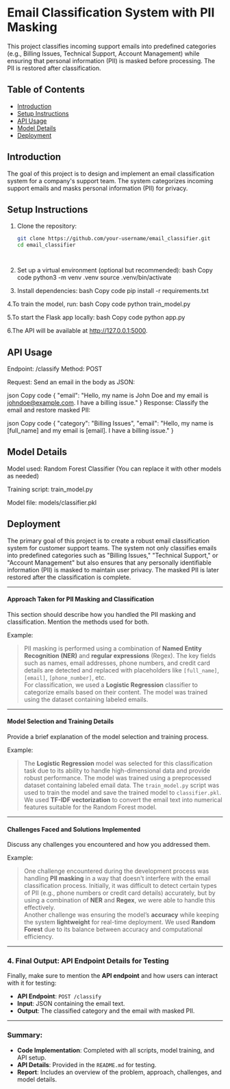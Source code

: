 # Email Classification System with PII Masking

This project classifies incoming support emails into predefined categories (e.g., Billing Issues, Technical Support, Account Management) while ensuring that personal information (PII) is masked before processing. The PII is restored after classification.

## Table of Contents
- [Introduction](#introduction)
- [Setup Instructions](#setup-instructions)
- [API Usage](#api-usage)
- [Model Details](#model-details)
- [Deployment](#deployment)

## Introduction
The goal of this project is to design and implement an email classification system for a company's support team. The system categorizes incoming support emails and masks personal information (PII) for privacy.

## Setup Instructions

1. Clone the repository:
   ```bash
   git clone https://github.com/your-username/email_classifier.git
   cd email_classifier




2. Set up a virtual environment (optional but recommended):
bash
Copy code
python3 -m venv .venv
source .venv/bin/activate

3. Install dependencies:
bash
Copy code
pip install -r requirements.txt


4.To train the model, run:
bash
Copy code
python train_model.py

5.To start the Flask app locally:
bash
Copy code
python app.py


6.The API will be available at http://127.0.0.1:5000.

   



## API Usage
Endpoint: /classify
Method: POST

Request: Send an email in the body as JSON:

json
Copy code
{
  "email": "Hello, my name is John Doe and my email is johndoe@example.com. I have a billing issue."
}
Response: Classify the email and restore masked PII:

json
Copy code
{
  "category": "Billing Issues",
  "email": "Hello, my name is [full_name] and my email is [email]. I have a billing issue."
}


## Model Details
Model used: Random Forest Classifier (You can replace it with other models as needed)

Training script: train_model.py

Model file: models/classifier.pkl

## Deployment

The primary goal of this project is to create a robust email classification system for customer support teams. The system not only classifies emails into predefined categories such as "Billing Issues," "Technical Support," or "Account Management" but also ensures that any personally identifiable information (PII) is masked to maintain user privacy. The masked PII is later restored after the classification is complete.

---

#### **Approach Taken for PII Masking and Classification**

This section should describe how you handled the PII masking and classification. Mention the methods used for both.

Example:

> PII masking is performed using a combination of **Named Entity Recognition (NER)** and **regular expressions** (Regex). The key fields such as names, email addresses, phone numbers, and credit card details are detected and replaced with placeholders like `[full_name]`, `[email]`, `[phone_number]`, etc.  
> For classification, we used a **Logistic Regression** classifier to categorize emails based on their content. The model was trained using the dataset containing labeled emails.

---

#### **Model Selection and Training Details**

Provide a brief explanation of the model selection and training process.

Example:

> The **Logistic Regression** model was selected for this classification task due to its ability to handle high-dimensional data and provide robust performance. The model was trained using a preprocessed dataset containing labeled email data. The `train_model.py` script was used to train the model and save the trained model to `classifier.pkl`. We used **TF-IDF vectorization** to convert the email text into numerical features suitable for the Random Forest model.

---

#### **Challenges Faced and Solutions Implemented**

Discuss any challenges you encountered and how you addressed them.

Example:

> One challenge encountered during the development process was handling **PII masking** in a way that doesn't interfere with the email classification process. Initially, it was difficult to detect certain types of PII (e.g., phone numbers or credit card details) accurately, but by using a combination of **NER** and **Regex**, we were able to handle this effectively.  
> Another challenge was ensuring the model’s **accuracy** while keeping the system **lightweight** for real-time deployment. We used **Random Forest** due to its balance between accuracy and computational efficiency.

---

### **4. Final Output: API Endpoint Details for Testing**

Finally, make sure to mention the **API endpoint** and how users can interact with it for testing:

- **API Endpoint**: `POST /classify`
- **Input**: JSON containing the email text.
- **Output**: The classified category and the email with masked PII.

---

### **Summary:**

- **Code Implementation**: Completed with all scripts, model training, and API setup.
- **API Details**: Provided in the `README.md` for testing.
- **Report**: Includes an overview of the problem, approach, challenges, and model details.


